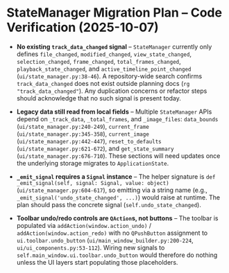 # StateManager Migration Plan – Code Verification (2025-10-07)

- **No existing `track_data_changed` signal** – `StateManager` currently only defines `file_changed`, `modified_changed`, `view_state_changed`, `selection_changed`, `frame_changed`, `total_frames_changed`, `playback_state_changed`, and `active_timeline_point_changed` (`ui/state_manager.py:38-46`). A repository-wide search confirms `track_data_changed` does not exist outside planning docs (`rg "track_data_changed"`). Any duplication concerns or refactor steps should acknowledge that no such signal is present today.

- **Legacy data still read from local fields** – Multiple `StateManager` APIs depend on `_track_data`, `_total_frames`, and `_image_files`: `data_bounds` (`ui/state_manager.py:240-249`), `current_frame` (`ui/state_manager.py:345-358`), `current_image` (`ui/state_manager.py:442-447`), `reset_to_defaults` (`ui/state_manager.py:621-672`), and `get_state_summary` (`ui/state_manager.py:676-710`). These sections will need updates once the underlying storage migrates to `ApplicationState`.

- **`_emit_signal` requires a `Signal` instance** – The helper signature is `def _emit_signal(self, signal: Signal, value: object)` (`ui/state_manager.py:604-617`), so emitting via a string name (e.g., `_emit_signal('undo_state_changed', ...)`) would raise at runtime. The plan should pass the concrete signal (`self.undo_state_changed`).

- **Toolbar undo/redo controls are `QAction`s, not buttons** – The toolbar is populated via `addAction(window.action_undo)` / `addAction(window.action_redo)` with no `QPushButton` assignment to `ui.toolbar.undo_button` (`ui/main_window_builder.py:200-224`, `ui/ui_components.py:53-112`). Wiring new signals to `self.main_window.ui.toolbar.undo_button` would therefore do nothing unless the UI layers start populating those placeholders.
